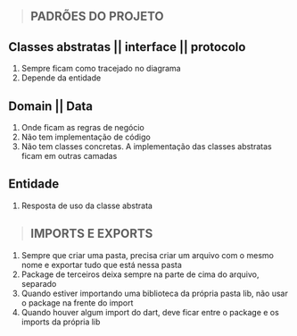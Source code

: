 > ## PADRÕES DO PROJETO

## Classes abstratas || interface || protocolo
1. Sempre ficam como tracejado no diagrama
2. Depende da entidade

## Domain || Data
1. Onde ficam as regras de negócio
2. Não tem implementação de código
3. Não tem classes concretas. A implementação das classes abstratas ficam em outras camadas

## Entidade
1. Resposta de uso da classe abstrata

> ## IMPORTS E EXPORTS
1. Sempre que criar uma pasta, precisa criar um arquivo com o mesmo nome e exportar tudo que está nessa pasta
2. Package de terceiros deixa sempre na parte de cima do arquivo, separado
3. Quando estiver importando uma biblioteca da própria pasta lib, não usar o package na frente do import
4. Quando houver algum import do dart, deve ficar entre o package e os imports da própria lib
